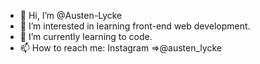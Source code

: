 - 👋 Hi, I’m @Austen-Lycke
- 👀 I’m interested in learning front-end web development.
- 🌱 I’m currently learning to code.
- 📫 How to reach me: Instagram =>@austen_lycke

<!---
Austen-Lycke/Austen-Lycke is a ✨ special ✨ repository because its `README.md` (this file) appears on your GitHub profile.
You can click the Preview link to take a look at your changes.
--->
